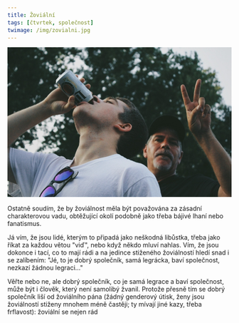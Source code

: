 ```yaml
---
title: Žoviální
tags: [čtvrtek, společnost]
twimage: /img/zovialni.jpg
---
```


![cover](/img/zovialni.jpg)

Ostatně soudím, že by žoviálnost měla být považována za zásadní charakterovou vadu, obtěžující okolí podobně jako třeba bájivé lhaní nebo fanatismus.

Já vím, že jsou lidé, kterým to připadá jako neškodná libůstka, třeba jako říkat za každou větou "viď", nebo když někdo mluví nahlas. Vím, že jsou dokonce i tací, co to mají rádi a na jedince stiženého žoviálností hledí snad i se zalíbením: "Jé, to je dobrý společník, samá legrácka, baví společnost, nezkazí žádnou legraci..."

Věřte nebo ne, ale dobrý společník, co je samá legrace a baví společnost, může být i člověk, který není samolibý žvanil. Protože přesně tím se dobrý společník liší od žoviálního pána (žádný genderový útisk, ženy jsou žoviálností stiženy mnohem méně častěji; ty mívají jiné kazy, třeba frflavost): žoviální se nejen rád
